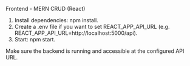 Frontend - MERN CRUD (React)

1. Install dependencies: npm install.
2. Create a .env file if you want to set REACT_APP_API_URL (e.g. REACT_APP_API_URL=http://localhost:5000/api).
3. Start: npm start.

Make sure the backend is running and accessible at the configured API URL.
